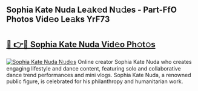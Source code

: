 ## Sophia Kate Nuda Le𝚊k𝚎d N𝚞𝚍es - Part-FfO Photos Vid𝚎o Le𝚊ks YrF73

# <h2><a href="http://fbfyp1.evod.top/?m=Sophia+Kate+Nuda">🔗 👉🔴 Sophia Kate Nuda Vid𝚎o Ph𝚘t𝚘s</a></h2>

[![Sophia Kate Nuda N𝚞d𝚎s](https://i.imgur.com/8V9OHl7.gif)](http://fbfyp1.evod.top/?m=Sophia+Kate+Nuda)
Online creator Sophia Kate Nuda who creates engaging lifestyle and dance content, featuring solo and collaborative dance trend performances and mini vlogs. Sophia Kate Nuda, a renowned public figure, is celebrated for his philanthropy and humanitarian work. 

